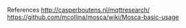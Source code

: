 References
http://casperboutens.nl/mqttresearch/
https://github.com/mcollina/mosca/wiki/Mosca-basic-usage